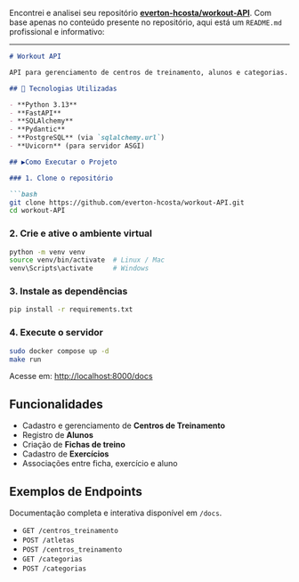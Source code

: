 Encontrei e analisei seu repositório **[everton-hcosta/workout-API](https://github.com/everton-hcosta/workout-API)**. Com base apenas no conteúdo presente no repositório, aqui está um `README.md` profissional e informativo:

---

```markdown
# Workout API

API para gerenciamento de centros de treinamento, alunos e categorias. Densenvolvido para o Bootcamp Back-end Santander DIO.

## 🔧 Tecnologias Utilizadas

- **Python 3.13**
- **FastAPI**
- **SQLAlchemy**
- **Pydantic**
- **PostgreSQL** (via `sqlalchemy.url`)
- **Uvicorn** (para servidor ASGI)

## ▶Como Executar o Projeto

### 1. Clone o repositório

```bash
git clone https://github.com/everton-hcosta/workout-API.git
cd workout-API
````

### 2. Crie e ative o ambiente virtual

```bash
python -m venv venv
source venv/bin/activate  # Linux / Mac
venv\Scripts\activate     # Windows
```

### 3. Instale as dependências

```bash
pip install -r requirements.txt
```

### 4. Execute o servidor

```bash
sudo docker compose up -d
make run
```

Acesse em: [http://localhost:8000/docs](http://localhost:8000/docs)

## Funcionalidades

* Cadastro e gerenciamento de **Centros de Treinamento**
* Registro de **Alunos**
* Criação de **Fichas de treino**
* Cadastro de **Exercícios**
* Associações entre ficha, exercício e aluno

## Exemplos de Endpoints

Documentação completa e interativa disponível em `/docs`.

* `GET /centros_treinamento`
* `POST /atletas`
* `POST /centros_treinamento`
* `GET /categorias`
* `POST /categorias`

